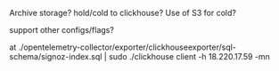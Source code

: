 Archive storage?
hold/cold to clickhouse? Use of S3 for cold?

support other configs/flags?


at ./opentelemetry-collector/exporter/clickhouseexporter/sql-schema/signoz-index.sql |  sudo ./clickhouse client -h 18.220.17.59 -mn
